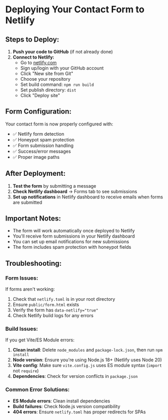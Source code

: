 # Deploying Your Contact Form to Netlify

## Steps to Deploy:

1. **Push your code to GitHub** (if not already done)
2. **Connect to Netlify:**
   - Go to [netlify.com](https://netlify.com)
   - Sign up/login with your GitHub account
   - Click "New site from Git"
   - Choose your repository
   - Set build command: `npm run build`
   - Set publish directory: `dist`
   - Click "Deploy site"

## Form Configuration:

Your contact form is now properly configured with:

- ✅ Netlify form detection
- ✅ Honeypot spam protection
- ✅ Form submission handling
- ✅ Success/error messages
- ✅ Proper image paths

## After Deployment:

1. **Test the form** by submitting a message
2. **Check Netlify dashboard** → Forms tab to see submissions
3. **Set up notifications** in Netlify dashboard to receive emails when forms are submitted

## Important Notes:

- The form will work automatically once deployed to Netlify
- You'll receive form submissions in your Netlify dashboard
- You can set up email notifications for new submissions
- The form includes spam protection with honeypot fields

## Troubleshooting:

### Form Issues:

If forms aren't working:

1. Check that `netlify.toml` is in your root directory
2. Ensure `public/form.html` exists
3. Verify the form has `data-netlify="true"`
4. Check Netlify build logs for any errors

### Build Issues:

If you get Vite/ES Module errors:

1. **Clean install**: Delete `node_modules` and `package-lock.json`, then run `npm install`
2. **Node version**: Ensure you're using Node.js 18+ (Netlify uses Node 20)
3. **Vite config**: Make sure `vite.config.js` uses ES module syntax (`import` not `require`)
4. **Dependencies**: Check for version conflicts in `package.json`

### Common Error Solutions:

- **ES Module errors**: Clean install dependencies
- **Build failures**: Check Node.js version compatibility
- **404 errors**: Ensure `netlify.toml` has proper redirects for SPAs
